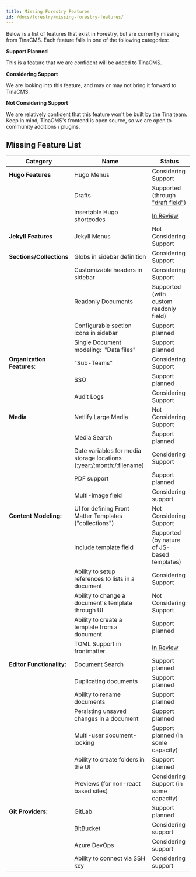 ```yaml
---
title: Missing Forestry Features
id: /docs/forestry/missing-forestry-features/
---
```


Below is a list of features that exist in Forestry, but are currently missing from TinaCMS. Each feature falls in one of the following categories:

**Support Planned**

This is a feature that we are confident will be added to TinaCMS.

**Considering Support**

We are looking into this feature, and may or may not bring it forward to TinaCMS.

**Not Considering Support**

We are relatively confident that this feature won't be built by the Tina team.
Keep in mind, TinaCMS's frontend is open source, so we are open to community additions / plugins.

## Missing Feature List

| Category                   | Name                                                                  | Status                                                      |
| -------------------------- | --------------------------------------------------------------------- | ----------------------------------------------------------- |
| **Hugo Features**          | Hugo Menus                                                            | Considering Support                                         |
|                            | Drafts                                                                | Supported (through ["draft field"](/docs/forestry/drafts/ "")) |
|                            | Insertable Hugo shortcodes                                            | [In Review]("https://github.com/tinacms/tinacms/pull/3475" "")                                             |
| **Jekyll Features**        | Jekyll Menus                                                          | Not Considering Support                                     |
| **Sections/Collections**   | Globs in sidebar definition                                           | Considering Support                                         |
|                            | Customizable headers in sidebar                                       | Considering Support                                         |
|                            | Readonly Documents                                                    | Supported (with custom readonly field)                      |
|                            | Configurable section icons in sidebar                                 | Support planned                                             |
|                            | Single Document modeling:  "Data files"                               | Support planned                                             |
| **Organization Features:** | "Sub-Teams"                                                           | Considering Support                                         |
|                            | SSO                                                                   | Support planned                                             |
|                            | Audit Logs                                                            | Considering Support                                         |
| **Media**                  | Netlify Large Media                                                   | Not Considering Support                                     |
|                            | Media Search                                                          | Support planned                                             |
|                            | Date variables for media storage locations (:year:/:month:/:filename) | Considering Support                                         |
|                            | PDF support                                                           | Support planned                                             |
|                            | Multi-image field                                                     | Considering support                                         |
| **Content Modeling:**      | UI for defining Front Matter Templates ("collections")                | Not Considering Support                                     |
|                            | Include template field                                                | Supported (by nature of JS-based templates)                 |
|                            | Ability to setup references to lists in a document                    | Considering Support                                         |
|                            | Ability to change a document's template through UI                    | Not Considering Support                                     |
|                            | Ability to create a template from a document                          | Support planned                                             |
|                            | TOML Support in frontmatter                                           | [In Review]("https://github.com/tinacms/tinacms/pull/3497" "")                                             |
| **Editor Functionality:**  | Document Search                                                       | Support planned                                             |
|                            | Duplicating documents                                                 | Support planned                                             |
|                            | Ability to rename documents                                           | Support planned                                             |
|                            | Persisting unsaved changes in a document                              | Support planned                                             |
|                            | Multi-user document-locking                                           | Support planned (in some capacity)                          |
|                            | Ability to create folders in the UI                                   | Support planned                                             |
|                            | Previews (for non-react based sites)                                  | Considering Support (in some capacity)                      |
| **Git Providers:**         | GitLab                                                                | Support planned                                             |
|                            | BitBucket                                                             | Considering support                                         |
|                            | Azure DevOps                                                          | Considering support                                         |
|                            | Ability to connect via SSH key                                        | Considering support                                         |
